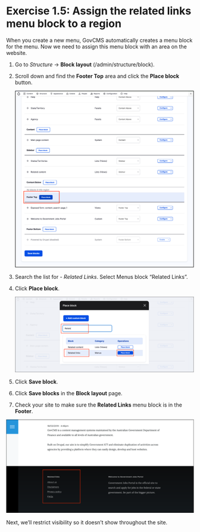 # Exercise 1.5: Assign the related links menu block to a region

When you create a new menu, GovCMS automatically creates a menu block for the menu. Now we need to assign this menu block with an area on the website.

1. Go to _Structure_ → **Block layout** (/admin/structure/block).
2.  Scroll down and find the **Footer Top** area and click the **Place block** button.

    <img src="../.gitbook/assets/Ex-1-5-Assign-Related-Links-1.png" alt="Block configuration page" data-size="original">
3. Search the list for - _Related Links_. Select Menus block “Related Links”.
4.  Click **Place block**.

    <img src="../.gitbook/assets/Ex-1-5-Assign-Related-Links-2.png" alt="Block configuration page" data-size="original">
5. Click **Save block**.
6. Click **Save blocks** in the **Block layout** page.
7. Check your site to make sure the **Related Links** menu block is in the **Footer**.

![Block configuration page](../.gitbook/assets/Ex-1-5-Assign-Related-Links-3.png)

Next, we’ll restrict visibility so it doesn’t show throughout the site.
